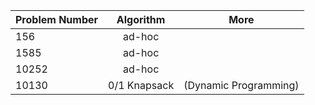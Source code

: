 | Problem Number        | Algorithm  | More |
| ------------- |:-------------:|:-------------:|
|156| ad-hoc ||
| 1585 | ad-hoc ||
| 10252| ad-hoc||
|10130 |  0/1 Knapsack | (Dynamic Programming) |
